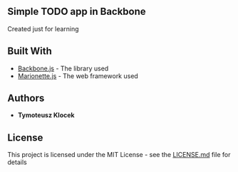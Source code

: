 ## Simple TODO app in Backbone
 Created just for learning
## Built With

* [Backbone.js](http://backbonejs.org/) - The library used
* [Marionette.js](https://marionettejs.com/) - The web framework used

## Authors

* **Tymoteusz Klocek** 

## License

This project is licensed under the MIT License - see the [LICENSE.md](LICENSE.md) file for details

